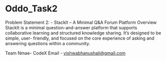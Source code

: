 # Oddo_Task2
Problem Statement 2: -
StackIt – A Minimal Q&A Forum Platform
Overview
StackIt is a minimal question-and-answer platform that supports collaborative
learning and structured knowledge sharing. It’s designed to be simple, user- friendly,
and focused on the core experience of asking and answering questions within a
community.

Team Nmae- CodeX
Email - vishwabhanushali@gmail.com
